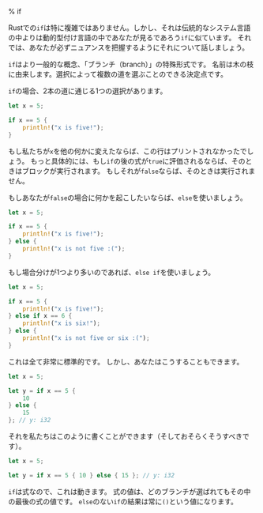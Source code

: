 % if

Rustでの`if`は特に複雑ではありません。しかし、それは伝統的なシステム言語の中よりは動的型付け言語の中であなたが見るであろう`if`に似ています。
それでは、あなたが必ずニュアンスを把握するようにそれについて話しましょう。

`if`はより一般的な概念、「ブランチ（branch）」の特殊形式です。
名前は木の枝に由来します。選択によって複数の道を選ぶことのできる決定点です。

`if`の場合、2本の道に通じる1つの選択があります。

```rust
let x = 5;

if x == 5 {
    println!("x is five!");
}
```

もし私たちが`x`を他の何かに変えたならば、この行はプリントされなかったでしょう。
もっと具体的には、もし`if`の後の式が`true`に評価されるならば、そのときはブロックが実行されます。
もしそれが`false`ならば、そのときは実行されません。

もしあなたが`false`の場合に何かを起こしたいならば、`else`を使いましょう。

```rust
let x = 5;

if x == 5 {
    println!("x is five!");
} else {
    println!("x is not five :(");
}
```

もし場合分けが1つより多いのであれば、`else if`を使いましょう。

```rust
let x = 5;

if x == 5 {
    println!("x is five!");
} else if x == 6 {
    println!("x is six!");
} else {
    println!("x is not five or six :(");
}
```

これは全て非常に標準的です。
しかし、あなたはこうすることもできます。

```rust
let x = 5;

let y = if x == 5 {
    10
} else {
    15
}; // y: i32
```

それを私たちはこのように書くことができます（そしておそらくそうすべきです）。

```rust
let x = 5;

let y = if x == 5 { 10 } else { 15 }; // y: i32
```

`if`は式なので、これは動きます。
式の値は、どのブランチが選ばれてもその中の最後の式の値です。
`else`のない`if`の結果は常に`()`という値になります。
